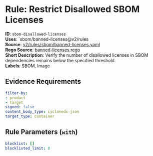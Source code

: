 # Rule: Restrict Disallowed SBOM Licenses

**ID**: `sbom-disallowed-licenses`  
**Uses**: `sbom/banned-licenses@v2/rules  
**Source**: [v2/rules/sbom/banned-licenses.yaml](https://github.com/scribe-public/sample-policies/v2/rules/sbom/banned-licenses.yaml)  
**Rego Source**: [banned-licenses.rego](https://github.com/scribe-public/sample-policies/v2/rules/sbom/banned-licenses.rego)  
**Short Description**: Verify the number of disallowed licenses in SBOM dependencies remains below the specified threshold.  
**Labels**: SBOM, Image

## Evidence Requirements

```yaml
filter-by:
- product
- target
signed: false
content_body_type: cyclonedx-json
target_type: container
```
## Rule Parameters (`with`)

```yaml
blocklist: []
blocklisted_limit: 0
```
